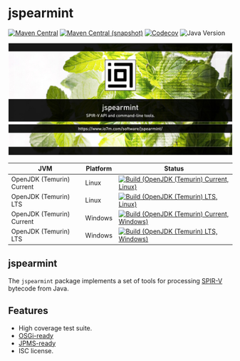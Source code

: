 jspearmint
===

[![Maven Central](https://img.shields.io/maven-central/v/com.io7m.jspearmint/com.io7m.jspearmint.svg?style=flat-square)](http://search.maven.org/#search%7Cga%7C1%7Cg%3A%22com.io7m.jspearmint%22)
[![Maven Central (snapshot)](https://img.shields.io/nexus/s/com.io7m.jspearmint/com.io7m.jspearmint?server=https%3A%2F%2Fs01.oss.sonatype.org&style=flat-square)](https://s01.oss.sonatype.org/content/repositories/snapshots/com/io7m/jspearmint/)
[![Codecov](https://img.shields.io/codecov/c/github/io7m-com/jspearmint.svg?style=flat-square)](https://codecov.io/gh/io7m-com/jspearmint)
![Java Version](https://img.shields.io/badge/21-java?label=java&color=007fff)

![com.io7m.jspearmint](./src/site/resources/jspearmint.jpg?raw=true)

| JVM | Platform | Status |
|-----|----------|--------|
| OpenJDK (Temurin) Current | Linux | [![Build (OpenJDK (Temurin) Current, Linux)](https://img.shields.io/github/actions/workflow/status/io7m-com/jspearmint/main.linux.temurin.current.yml)](https://www.github.com/io7m-com/jspearmint/actions?query=workflow%3Amain.linux.temurin.current)|
| OpenJDK (Temurin) LTS | Linux | [![Build (OpenJDK (Temurin) LTS, Linux)](https://img.shields.io/github/actions/workflow/status/io7m-com/jspearmint/main.linux.temurin.lts.yml)](https://www.github.com/io7m-com/jspearmint/actions?query=workflow%3Amain.linux.temurin.lts)|
| OpenJDK (Temurin) Current | Windows | [![Build (OpenJDK (Temurin) Current, Windows)](https://img.shields.io/github/actions/workflow/status/io7m-com/jspearmint/main.windows.temurin.current.yml)](https://www.github.com/io7m-com/jspearmint/actions?query=workflow%3Amain.windows.temurin.current)|
| OpenJDK (Temurin) LTS | Windows | [![Build (OpenJDK (Temurin) LTS, Windows)](https://img.shields.io/github/actions/workflow/status/io7m-com/jspearmint/main.windows.temurin.lts.yml)](https://www.github.com/io7m-com/jspearmint/actions?query=workflow%3Amain.windows.temurin.lts)|

## jspearmint

The `jspearmint` package implements a set of tools for processing
[SPIR-V](https://www.khronos.org/spir/) bytecode from Java.

## Features

* High coverage test suite.
* [OSGi-ready](https://www.osgi.org/)
* [JPMS-ready](https://en.wikipedia.org/wiki/Java_Platform_Module_System)
* ISC license.

